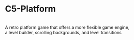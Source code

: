 # C5-Platform
<br/>
A retro platform game that offers a more flexible game engine, 
<br/>
a level builder, scrolling backgrounds, and level transitions
